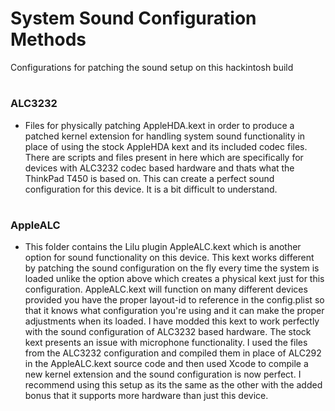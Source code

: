 # System Sound Configuration Methods

Configurations for patching the sound setup on this hackintosh build

#

### ALC3232
 
- Files for physically patching AppleHDA.kext in order to produce a patched kernel extension for handling system sound functionality in place of using the stock AppleHDA kext and its included codec files. There are scripts and files present in here which are specifically for devices with ALC3232 codec based hardware and thats what the ThinkPad T450 is based on. This can create a perfect sound configuration for this device. It is a bit difficult to understand.

#

### AppleALC

- This folder contains the Lilu plugin AppleALC.kext which is another option for sound functionality on this device. This kext works different by patching the sound configuration on the fly every time the system is loaded unlike the option above which creates a physical kext just for this configuration. AppleALC.kext will function on many different devices provided you have the proper layout-id to reference in the config.plist so that it knows what configuration you're using and it can make the proper adjustments when its loaded. I have modded this kext to work perfectly with the sound configuration of ALC3232 based hardware. The stock kext presents an issue with microphone functionality. I used the files from the ALC3232 configuration and compiled them in place of ALC292 in the AppleALC.kext source code and then used Xcode to compile a new kernel extension and the sound configuration is now perfect. I recommend using this setup as its the same as the other with the added bonus that it supports more hardware than just this device.

